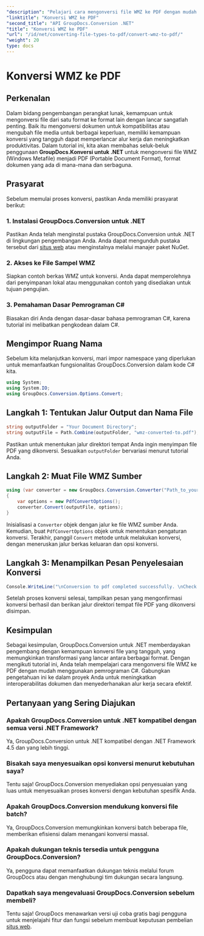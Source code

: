 ```yaml
---
"description": "Pelajari cara mengonversi file WMZ ke PDF dengan mudah menggunakan GroupDocs.Conversion for .NET. Tingkatkan interoperabilitas dokumen Anda."
"linktitle": "Konversi WMZ ke PDF"
"second_title": "API GroupDocs.Conversion .NET"
"title": "Konversi WMZ ke PDF"
"url": "/id/net/converting-file-types-to-pdf/convert-wmz-to-pdf/"
"weight": 20
type: docs
---
```

# Konversi WMZ ke PDF

## Perkenalan
Dalam bidang pengembangan perangkat lunak, kemampuan untuk mengonversi file dari satu format ke format lain dengan lancar sangatlah penting. Baik itu mengonversi dokumen untuk kompatibilitas atau mengubah file media untuk berbagai keperluan, memiliki kemampuan konversi yang tangguh dapat memperlancar alur kerja dan meningkatkan produktivitas. Dalam tutorial ini, kita akan membahas seluk-beluk penggunaan **GroupDocs.Konversi untuk .NET** untuk mengonversi file WMZ (Windows Metafile) menjadi PDF (Portable Document Format), format dokumen yang ada di mana-mana dan serbaguna.
## Prasyarat
Sebelum memulai proses konversi, pastikan Anda memiliki prasyarat berikut:
### 1. Instalasi GroupDocs.Conversion untuk .NET
Pastikan Anda telah menginstal pustaka GroupDocs.Conversion untuk .NET di lingkungan pengembangan Anda. Anda dapat mengunduh pustaka tersebut dari [situs web](https://releases.groupdocs.com/conversion/net/) atau menginstalnya melalui manajer paket NuGet.
### 2. Akses ke File Sampel WMZ
Siapkan contoh berkas WMZ untuk konversi. Anda dapat memperolehnya dari penyimpanan lokal atau menggunakan contoh yang disediakan untuk tujuan pengujian.
### 3. Pemahaman Dasar Pemrograman C#
Biasakan diri Anda dengan dasar-dasar bahasa pemrograman C#, karena tutorial ini melibatkan pengkodean dalam C#.

## Mengimpor Ruang Nama
Sebelum kita melanjutkan konversi, mari impor namespace yang diperlukan untuk memanfaatkan fungsionalitas GroupDocs.Conversion dalam kode C# kita.

```csharp
using System;
using System.IO;
using GroupDocs.Conversion.Options.Convert;
```

## Langkah 1: Tentukan Jalur Output dan Nama File
```csharp
string outputFolder = "Your Document Directory";
string outputFile = Path.Combine(outputFolder, "wmz-converted-to.pdf");
```
Pastikan untuk menentukan jalur direktori tempat Anda ingin menyimpan file PDF yang dikonversi. Sesuaikan `outputFolder` bervariasi menurut tutorial Anda.
## Langkah 2: Muat File WMZ Sumber
```csharp
using (var converter = new GroupDocs.Conversion.Converter("Path_to_your_WMZ_file"))
{
    var options = new PdfConvertOptions();
    converter.Convert(outputFile, options);
}
```
Inisialisasi a `Converter` objek dengan jalur ke file WMZ sumber Anda. Kemudian, buat `PdfConvertOptions` objek untuk menentukan pengaturan konversi. Terakhir, panggil `Convert` metode untuk melakukan konversi, dengan meneruskan jalur berkas keluaran dan opsi konversi.
## Langkah 3: Menampilkan Pesan Penyelesaian Konversi
```csharp
Console.WriteLine("\nConversion to pdf completed successfully. \nCheck output in {0}", outputFolder);
```
Setelah proses konversi selesai, tampilkan pesan yang mengonfirmasi konversi berhasil dan berikan jalur direktori tempat file PDF yang dikonversi disimpan.

## Kesimpulan
Sebagai kesimpulan, GroupDocs.Conversion untuk .NET memberdayakan pengembang dengan kemampuan konversi file yang tangguh, yang memungkinkan transformasi yang lancar antara berbagai format. Dengan mengikuti tutorial ini, Anda telah mempelajari cara mengonversi file WMZ ke PDF dengan mudah menggunakan pemrograman C#. Gabungkan pengetahuan ini ke dalam proyek Anda untuk meningkatkan interoperabilitas dokumen dan menyederhanakan alur kerja secara efektif.
## Pertanyaan yang Sering Diajukan
### Apakah GroupDocs.Conversion untuk .NET kompatibel dengan semua versi .NET Framework?
Ya, GroupDocs.Conversion untuk .NET kompatibel dengan .NET Framework 4.5 dan yang lebih tinggi.
### Bisakah saya menyesuaikan opsi konversi menurut kebutuhan saya?
Tentu saja! GroupDocs.Conversion menyediakan opsi penyesuaian yang luas untuk menyesuaikan proses konversi dengan kebutuhan spesifik Anda.
### Apakah GroupDocs.Conversion mendukung konversi file batch?
Ya, GroupDocs.Conversion memungkinkan konversi batch beberapa file, memberikan efisiensi dalam menangani konversi massal.
### Apakah dukungan teknis tersedia untuk pengguna GroupDocs.Conversion?
Ya, pengguna dapat memanfaatkan dukungan teknis melalui forum GroupDocs atau dengan menghubungi tim dukungan secara langsung.
### Dapatkah saya mengevaluasi GroupDocs.Conversion sebelum membeli?
Tentu saja! GroupDocs menawarkan versi uji coba gratis bagi pengguna untuk menjelajahi fitur dan fungsi sebelum membuat keputusan pembelian [situs web](https://releases.groupdocs.com/conversion/net/).